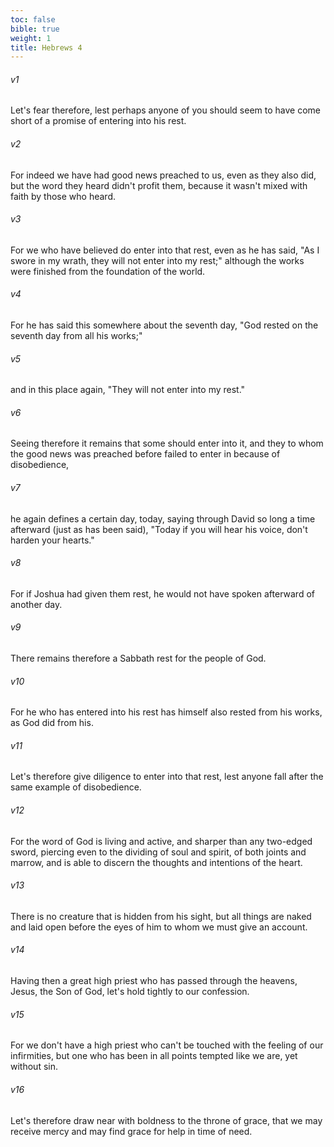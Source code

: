 ```yaml
---
toc: false
bible: true
weight: 1
title: Hebrews 4
---
```




###### v1 
Let's fear therefore, lest perhaps anyone of you should seem to have come short of a promise of entering into his rest. 

###### v2 
For indeed we have had good news preached to us, even as they also did, but the word they heard didn't profit them, because it wasn't mixed with faith by those who heard. 

###### v3 
For we who have believed do enter into that rest, even as he has said, "As I swore in my wrath, they will not enter into my rest;" although the works were finished from the foundation of the world. 

###### v4 
For he has said this somewhere about the seventh day, "God rested on the seventh day from all his works;" 

###### v5 
and in this place again, "They will not enter into my rest." 

###### v6 
Seeing therefore it remains that some should enter into it, and they to whom the good news was preached before failed to enter in because of disobedience, 

###### v7 
he again defines a certain day, today, saying through David so long a time afterward (just as has been said), "Today if you will hear his voice, don't harden your hearts." 

###### v8 
For if Joshua had given them rest, he would not have spoken afterward of another day. 

###### v9 
There remains therefore a Sabbath rest for the people of God. 

###### v10 
For he who has entered into his rest has himself also rested from his works, as God did from his. 

###### v11 
Let's therefore give diligence to enter into that rest, lest anyone fall after the same example of disobedience. 

###### v12 
For the word of God is living and active, and sharper than any two-edged sword, piercing even to the dividing of soul and spirit, of both joints and marrow, and is able to discern the thoughts and intentions of the heart. 

###### v13 
There is no creature that is hidden from his sight, but all things are naked and laid open before the eyes of him to whom we must give an account. 

###### v14 
Having then a great high priest who has passed through the heavens, Jesus, the Son of God, let's hold tightly to our confession. 

###### v15 
For we don't have a high priest who can't be touched with the feeling of our infirmities, but one who has been in all points tempted like we are, yet without sin. 

###### v16 
Let's therefore draw near with boldness to the throne of grace, that we may receive mercy and may find grace for help in time of need.
